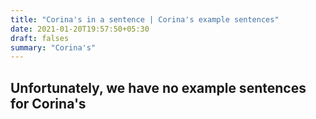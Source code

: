 ```yaml
---
title: "Corina's in a sentence | Corina's example sentences"
date: 2021-01-20T19:57:50+05:30
draft: falses
summary: "Corina's"
---
```

## Unfortunately, we have no example sentences for Corina's                 
